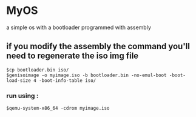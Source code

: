 # MyOS
a simple os with a bootloader programmed with assembly
## if you modify the assembly the command you'll need to regenerate the iso img file

```console
$cp bootloader.bin iso/
$genisoimage -o myimage.iso -b bootloader.bin -no-emul-boot -boot-load-size 4 -boot-info-table iso/
```
### run using :
```console
$qemu-system-x86_64 -cdrom myimage.iso
```

